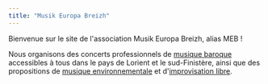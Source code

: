 ```yaml
---
title: "Musik Europa Breizh"
---
```


Bienvenue sur le site de l'association Musik Europa Breizh, alias MEB !

Nous organisons des concerts professionnels de [musique baroque](/meb)
accessibles à tous dans le pays de Lorient et le sud-Finistère, ainsi
que des propositions de [musique
environnementale](https://soundsail.cc) et d'[improvisation
libre](https://aie.musik-europa-breizh.fr).
